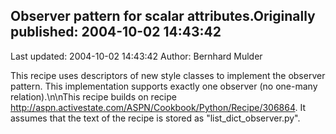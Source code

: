## Observer pattern for scalar attributes.Originally published: 2004-10-02 14:43:42 
Last updated: 2004-10-02 14:43:42 
Author: Bernhard Mulder 
 
This recipe uses descriptors of new style classes to implement the observer pattern. This implementation supports exactly one observer (no one-many relation).\n\nThis recipe builds on recipe http://aspn.activestate.com/ASPN/Cookbook/Python/Recipe/306864. It assumes that the text of the recipe is stored as "list_dict_observer.py".